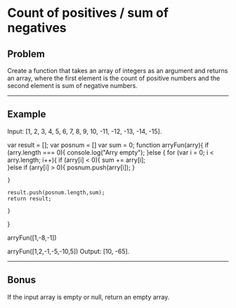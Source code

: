 # Count of positives / sum of negatives

## Problem 

Create a function that takes an array of integers as an argument and returns an array, where the first element is the count of positive numbers and the second element is sum of negative numbers.

---
## Example

Input: [1, 2, 3, 4, 5, 6, 7, 8, 9, 10, -11, -12, -13, -14, -15].

var result = [];
var posnum = []
var sum = 0;
function arryFun(arry){
    if (arry.length === 0){
        console.log("Arry empty");
    }else {
        for (var i = 0; i < arry.length; i++){
        if (arry[i] < 0){
            sum += arry[i];   
        }else if (arry[i] > 0){
          posnum.push(arry[i]);
        }

    }
    
    result.push(posnum.length,sum);
    return result;

    }

}

arryFun([1,-8,-1])

arryFun([1,2,-1,-5,-10,5])
Output: [10, -65].

---
## Bonus
If the input array is empty or null, return an empty array.